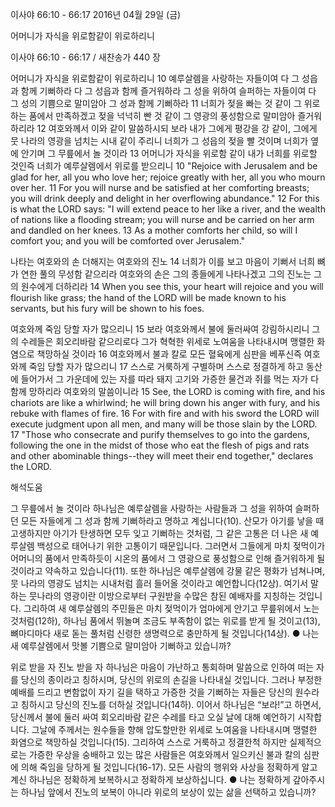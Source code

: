 이사야 66:10 - 66:17 
2016년 04월 29일 (금)

어머니가 자식을 위로함같이 위로하리니



이사야 66:10 - 66:17 / 새찬송가 440 장


어머니가 자식을 위로함같이 위로하리니
10 예루살렘을 사랑하는 자들이여 다 그 성읍과 함께 기뻐하라 다 그 성읍과 함께 즐거워하라 그 성을 위하여 슬퍼하는 자들이여 다 그 성의 기쁨으로 말미암아 그 성과 함께 기뻐하라 11 너희가 젖을 빠는 것 같이 그 위로하는 품에서 만족하겠고 젖을 넉넉히 빤 것 같이 그 영광의 풍성함으로 말미암아 즐거워하리라 12 여호와께서 이와 같이 말씀하시되 보라 내가 그에게 평강을 강 같이, 그에게 뭇 나라의 영광을 넘치는 시내 같이 주리니 너희가 그 성읍의 젖을 빨 것이며 너희가 옆에 안기며 그 무릎에서 놀 것이라 13 어머니가 자식을 위로함 같이 내가 너희를 위로할 것인즉 너희가 예루살렘에서 위로를 받으리니
10 "Rejoice with Jerusalem and be glad for her, all you who love her; rejoice greatly with her, all you who mourn over her. 11 For you will nurse and be satisfied at her comforting breasts; you will drink deeply and delight in her overflowing abundance." 12 For this is what the LORD says: "I will extend peace to her like a river, and the wealth of nations like a flooding stream; you will nurse and be carried on her arm and dandled on her knees. 13 As a mother comforts her child, so will I comfort you; and you will be comforted over Jerusalem." 

나타는 여호와의 손 더해지는 여호와의 진노
14 너희가 이를 보고 마음이 기뻐서 너희 뼈가 연한 풀의 무성함 같으리라 여호와의 손은 그의 종들에게 나타나겠고 그의 진노는 그의 원수에게 더하리라 
14 When you see this, your heart will rejoice and you will flourish like grass; the hand of the LORD will be made known to his servants, but his fury will be shown to his foes. 

여호와께 죽임 당할 자가 많으리니
15 보라 여호와께서 불에 둘러싸여 강림하시리니 그의 수레들은 회오리바람 같으리로다 그가 혁혁한 위세로 노여움을 나타내시며 맹렬한 화염으로 책망하실 것이라 16 여호와께서 불과 칼로 모든 혈육에게 심판을 베푸신즉 여호와께 죽임 당할 자가 많으리니 17 스스로 거룩하게 구별하며 스스로 정결하게 하고 동산에 들어가서 그 가운데에 있는 자를 따라 돼지 고기와 가증한 물건과 쥐를 먹는 자가 다 함께 망하리라 여호와의 말씀이니라
15 See, the LORD is coming with fire, and his chariots are like a whirlwind; he will bring down his anger with fury, and his rebuke with flames of fire. 16 For with fire and with his sword the LORD will execute judgment upon all men, and many will be those slain by the LORD. 17 "Those who consecrate and purify themselves to go into the gardens, following the one in the midst of those who eat the flesh of pigs and rats and other abominable things--they will meet their end together," declares the LORD.

해석도움





그 무릎에서 놀 것이라
하나님은 예루살렘을 사랑하는 사람들과 그 성을 위하여 슬퍼하던 모든 자들에게 그 성과 함께 기뻐하라고 명하고 계십니다(10). 산모가 아기를 낳을 때 고생하지만 아기가 탄생하면 모두 잊고 기뻐하는 것처럼, 그 같은 고통은 더 나은 새 예루살렘 백성으로 태어나기 위한 고통이기 때문입니다. 그러면서 그들에게 마치 젖먹이가 어머니의 품에서 만족하듯이 시온의 품에서 그 영광으로 풍성함으로 인해 즐거워하게 될 것이라고 약속하고 있습니다(11). 또한 하나님은 예루살렘에 강물 같은 평화가 넘쳐나며, 뭇 나라의 영광도 넘치는 시내처럼 흘러 들어올 것이라고 예언합니다(12상). 여기서 말하는 뭇나라의 영광이란 이방으로부터 구원받을 수많은 참된 예배자를 지칭하는 것입니다. 그리하여 새 예루살렘의 주민들은 마치 젖먹이가 엄마에게 안기고 무릎위에서 노는 것처럼(12하), 하나님 품에서 뛰놀며 조금도 부족함이 없는 위로를 받게 될 것이고(13), 뼈마디마다 새로 돋는 풀처럼 신령한 생명력으로 충만하게 될 것입니다(14상).
● 나는 새 예루살렘에서 맛볼 기쁨으로 말미암아 기뻐하고 있습니까?

위로 받을 자 진노 받을 자
하나님은 마음이 가난하고 통회하며 말씀으로 인하여 떠는 자를 당신의 종이라고 칭하시며, 당신의 위로의 손길을 나타내실 것입니다. 그러나 부정한 예배를 드리고 변함없이 자기 길을 택하고 가증한 것을 기뻐하는 자들은 당신의 원수라고 칭하시고 당신의 진노를 더하실 것입니다(14하). 이어서 하나님은 “보라!”고 하면서, 당신께서 불에 둘러 싸여 회오리바람 같은 수레를 타고 오실 날에 대해 예언하기 시작합니다. 그날에 주께서는 원수들을 향해 압도할만한 위세로 노여움을 나타내시며 맹렬한 화염으로 책망하실 것입니다(15). 그리하여 스스로 거룩하고 정결한척 하지만 실제적으로는 가증한 우상을 숭배하고 있는 많은 사람들은 여호와께서 일으키신 불과 칼의 심판에 의해 죽임을 당하게 될 것입니다(16-17). 모든 사람의 행위와 사상을 정확하게 알고 계신 하나님은 정확하게 보복하시고 정확하게 보상하십니다.
● 나는 정확하게 갚아주시는 하나님 앞에서 진노의 보복이 아니라 위로의 보상이 있는 삶을 선택하고 있습니까?
